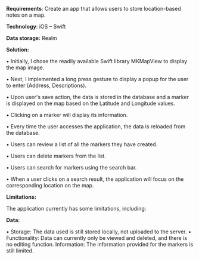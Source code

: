 **Requirements**: Create an app that allows users to store location-based notes on a map.

**Technology**: iOS – Swift

**Data storage:** Realm

**Solution:**

•	Initially, I chose the readily available Swift library MKMapView to display the map image.

•	Next, I implemented a long press gesture to display a popup for the user to enter (Address, Descriptions). 

•	Upon user's save action, the data is stored in the database and a marker is displayed on the map based on the Latitude and Longitude values.

•	Clicking on a marker will display its information.

•	Every time the user accesses the application, the data is reloaded from the database.

•	Users can review a list of all the markers they have created.

•	 Users can delete markers from the list.

•	Users can search for markers using the search bar.

•	When a user clicks on a search result, the application will focus on the corresponding location on the map.

**Limitations:**

The application currently has some limitations, including:

**Data:**

•	Storage: The data used is still stored locally, not uploaded to the server.
•	Functionality: Data can currently only be viewed and deleted, and there is no editing function.
Information: The information provided for the markers is still limited.











